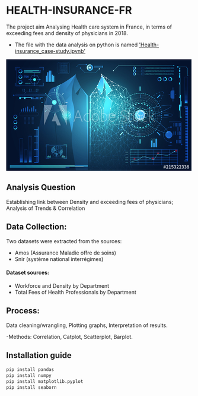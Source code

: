 # HEALTH-INSURANCE-FR
The project aim Analysing Health care system in France, in terms of exceeding fees and density of physicians in 2018.
- The file with the data analysis on python is named ['Health-insurance_case-study.ipynb'](https://github.com/KaoutarLanjri/Health_Insurance_France/blob/main/Health-insurance_case-study.ipynb)

<p align-"center">
<img src="./image.jpg" alt="Health Insurance Analytics" width="500">
</p>                                                     
                                                      
## Analysis Question 
Establishing link between Density and exceeding fees of physicians; Analysis of Trends & Correlation

## Data Collection:
Two datasets were extracted from the sources: 
- Amos (Assurance Maladie offre de soins)
- Snir (système national interrégimes)

#### Dataset sources:
- Workforce and Density by Department
- Total Fees of Health Professionals by Department

## Process:
Data cleaning/wrangling, Plotting graphs, Interpretation of results. <Python>

-Methods: Correlation, Catplot, Scatterplot, Barplot.


##  Installation guide
```
pip install pandas
pip install numpy
pip install matplotlib.pyplot
pip install seaborn
```
